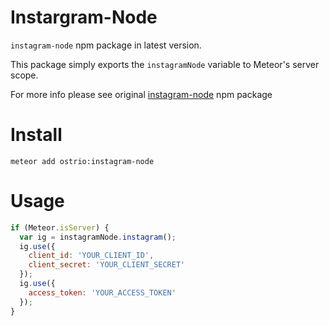 Instargram-Node
==
`instagram-node` npm package in latest version.

This package simply exports the `instagramNode` variable to Meteor's server scope.

For more info please see original [instagram-node](https://github.com/totemstech/instagram-node) npm package

Install
==
```
meteor add ostrio:instagram-node
```

Usage
==

```js
if (Meteor.isServer) {
  var ig = instagramNode.instagram();
  ig.use({
    client_id: 'YOUR_CLIENT_ID',
    client_secret: 'YOUR_CLIENT_SECRET'
  });
  ig.use({
    access_token: 'YOUR_ACCESS_TOKEN'
  });
}
```